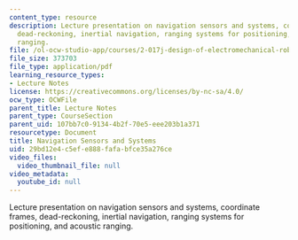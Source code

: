 ```yaml
---
content_type: resource
description: Lecture presentation on navigation sensors and systems, coordinate frames,
  dead-reckoning, inertial navigation, ranging systems for positioning, and acoustic
  ranging.
file: /ol-ocw-studio-app/courses/2-017j-design-of-electromechanical-robotic-systems-fall-2009/29bd12e4c5efe888fafabfce35a276ce_MIT2_017JF09_navigation.pdf
file_size: 373703
file_type: application/pdf
learning_resource_types:
- Lecture Notes
license: https://creativecommons.org/licenses/by-nc-sa/4.0/
ocw_type: OCWFile
parent_title: Lecture Notes
parent_type: CourseSection
parent_uid: 107bb7c0-9134-4b2f-70e5-eee203b1a371
resourcetype: Document
title: Navigation Sensors and Systems
uid: 29bd12e4-c5ef-e888-fafa-bfce35a276ce
video_files:
  video_thumbnail_file: null
video_metadata:
  youtube_id: null
---
```

Lecture presentation on navigation sensors and systems, coordinate frames, dead-reckoning, inertial navigation, ranging systems for positioning, and acoustic ranging.